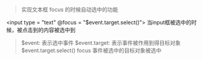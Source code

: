 >实现文本框 focus 的时候自动选中的功能  
>  
<input type = "text"   @focus = "$event.target.select()"> 当input框被选中的时候，被点击到的内容被选中到
>$event: 表示选中事件   $event.target: 表示事件被作用到得目标对象   $event.target.select() focus 事件被选中的目标对象被选中
>  

